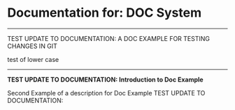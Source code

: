# Documentation for: DOC System

---

TEST UPDATE TO DOCUMENTATION: A DOC EXAMPLE FOR TESTING CHANGES IN GIT

test of lower case 

---

**TEST UPDATE TO DOCUMENTATION:  Introduction to Doc Example**

Second Example of a description for Doc Example TEST UPDATE TO DOCUMENTATION: 
